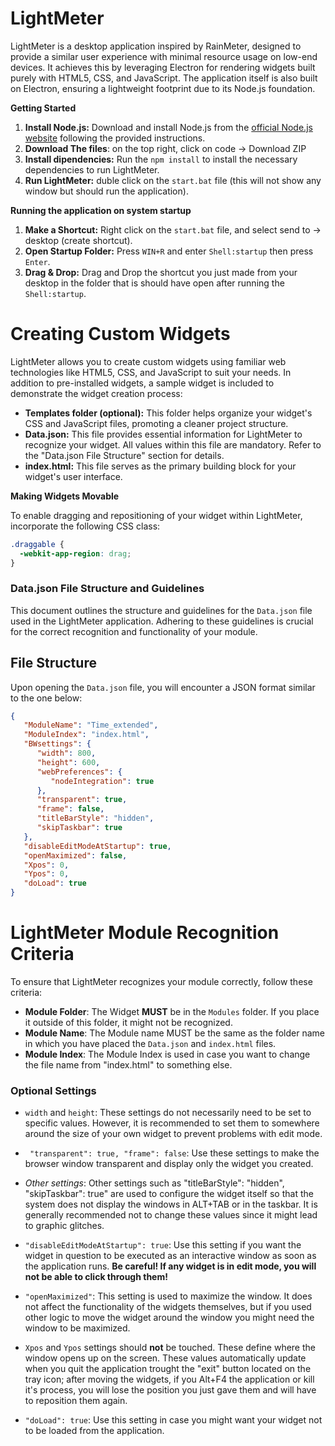 # LightMeter
LightMeter is a desktop application inspired by RainMeter, designed to provide a similar user experience with minimal resource usage on low-end devices. It achieves this by leveraging Electron for rendering widgets built purely with HTML5, CSS, and JavaScript. The application itself is also built on Electron, ensuring a lightweight footprint due to its Node.js foundation.

**Getting Started**
1. **Install Node.js:** Download and install Node.js from the  [official Node.js website](https://nodejs.org/en/download) following the provided instructions.
3. **Download The files**: on the top right, click on code -> Download ZIP
5. **Install dipendencies:** Run the `npm install` to install the necessary dependencies to run LightMeter.
7. **Run LightMeter:** duble click on the `start.bat` file (this will not show any window but should run the application).

**Running the application on system startup**
1. **Make a Shortcut:** Right click on the `start.bat` file, and select send to -> desktop (create shortcut).
3. **Open Startup Folder:** Press `WIN+R` and enter `Shell:startup` then press `Enter`.
5. **Drag & Drop:** Drag and Drop the shortcut you just made from your desktop in the folder that is should have open after running the `Shell:startup`.

# **Creating Custom Widgets** 
LightMeter allows you to create custom widgets using familiar web technologies like HTML5, CSS, and JavaScript to suit your needs. In addition to pre-installed widgets, a sample widget is included to demonstrate the widget creation process:

* **Templates folder (optional):** This folder helps organize your widget's CSS and JavaScript files, promoting a cleaner project structure.
* **Data.json:** This file provides essential information for LightMeter to recognize your widget. All values within this file are mandatory. Refer to the "Data.json File Structure" section for details.
* **index.html:** This file serves as the primary building block for your widget's user interface.

**Making Widgets Movable**

To enable dragging and repositioning of your widget within LightMeter, incorporate the following CSS class:

```css
.draggable {
  -webkit-app-region: drag;
}
```

### Data.json File Structure and Guidelines
This document outlines the structure and guidelines for the `Data.json` file used in the LightMeter application. Adhering to these guidelines is crucial for the correct recognition and functionality of your module.

## File Structure

Upon opening the `Data.json` file, you will encounter a JSON format similar to the one below:

```json
{
   "ModuleName": "Time_extended",
   "ModuleIndex": "index.html",
   "BWsettings": {
      "width": 800,
      "height": 600,
      "webPreferences": {
         "nodeIntegration": true
      },
      "transparent": true,
      "frame": false,
      "titleBarStyle": "hidden",
      "skipTaskbar": true
   },
   "disableEditModeAtStartup": true,
   "openMaximized": false,
   "Xpos": 0,
   "Ypos": 0,
   "doLoad": true
}

```
# LightMeter Module Recognition Criteria

To ensure that LightMeter recognizes your module correctly, follow these criteria:

- __Module Folder__: The Widget __MUST__ be in the ```Modules``` folder. If you place it outside of this folder, it might not be recognized.
- __Module Name__: The Module name MUST be the same as the folder name in which you have placed the ```Data.json``` and ```index.html``` files.
- __Module Index__: The Module Index is used in case you want to change the file name from "index.html" to something else.

### Optional Settings

- ```width``` and ```height```: These settings do not necessarily need to be set to specific values. However, it is recommended to set them to somewhere around the size of your own widget to prevent problems with edit mode.
- ``` "transparent": true, "frame": false```: Use these settings to make the browser window transparent and display only the widget you created.

- _Other settings_: Other settings such as "titleBarStyle": "hidden", "skipTaskbar": true" are used to configure the widget itself so that the system does not display the windows in ALT+TAB or in the taskbar. It is generally recommended not to change these values since it might lead to graphic glitches.

- ```"disableEditModeAtStartup": true```: Use this setting if you want the widget in question to be executed as an interactive window as soon as the application runs. __Be careful! If any widget is in edit mode, you will not be able to click through them!__

- ```"openMaximized"```: This setting is used to maximize the window. It does not affect the functionality of the widgets themselves, but if you used other logic to move the widget around the window you might need the window to be maximized.
- ```Xpos``` and ```Ypos``` settings should __not__ be touched. These define where the window opens up on the screen. These values automatically update when you quit the application trought the "exit" button located on the tray icon; after moving the widgets, if you Alt+F4 the application or kill it's process, you will lose the position you just gave them and will have to reposition them again.
- ```"doLoad": true```: Use this setting in case you might want your widget not to be loaded from the application.
